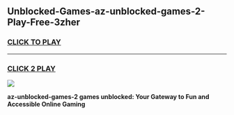 
## Unblocked-Games-az-unblocked-games-2-Play-Free-3zher
<h3>
<a href="https://premium76.site?title=az-unblocked-games-2&ref=23A">CLICK TO PLAY</a></h3>
<hr>

<h3>
<a href="https://premium76.site?title=az-unblocked-games-2&ref=23A">CLICK 2 PLAY</a>
  
</h3>

<a href="https://premium76.site?title=az-unblocked-games-2&ref=23A"><img src="https://clearcache.store/games.png"></a>


**az-unblocked-games-2 games unblocked: Your Gateway to Fun and Accessible Online Gaming**
